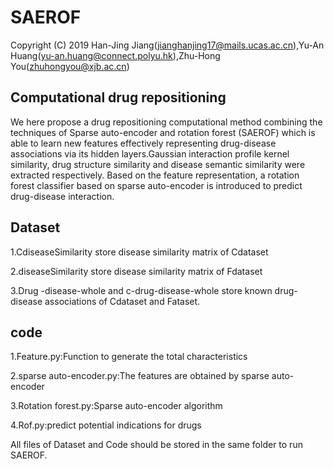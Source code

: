 SAEROF
===


Copyright (C) 2019 Han-Jing Jiang(jianghanjing17@mails.ucas.ac.cn),Yu-An Huang(yu-an.huang@connect.polyu.hk),Zhu-Hong You(zhuhongyou@xjb.ac.cn)

Computational drug repositioning
---
We here propose a drug repositioning computational method combining the techniques of Sparse auto-encoder and rotation forest (SAEROF) which is able to learn new features effectively representing drug-disease associations via its hidden layers.Gaussian interaction profile kernel similarity, drug structure similarity and disease semantic similarity were extracted respectively. Based on the feature representation, a rotation forest classifier based on sparse auto-encoder is introduced to predict drug-disease interaction. 

Dataset
---
1.CdiseaseSimilarity store disease similarity matrix of Cdataset

2.diseaseSimilarity store disease similarity matrix of Fdataset

3.Drug -disease-whole and c-drug-disease-whole store known drug-disease associations of Cdataset and Fataset.

code
---
1.Feature.py:Function to generate the total characteristics

2.sparse auto-encoder.py:The features are obtained by sparse auto-encoder

3.Rotation forest.py:Sparse auto-encoder algorithm

4.Rof.py:predict potential indications for drugs


All files of Dataset and Code should be stored in the same folder to run SAEROF.
